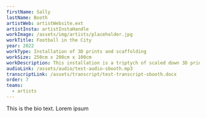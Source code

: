 ```yaml
---
firstName: Sally
lastName: Booth
artistWeb: artistWebsite.ext
artistInsta: artistInstaHandle
workImage: /assets/img/artists/placeholder.jpg
workTitle: Football in the City
year: 2022
workType: Installation of 3D prints and scaffolding
workSize: 250cm x 200cm x 100cm
workDescription: This installation is a triptych of scaled down 3D printed figures of the artist moving through a delineated space. Using the accuracy of digital technology, this piece grants access for the first time for the blind artist to his own body. The figures are framed with layers of scaffolding that are a parody of gallery casements. Through granting every visitor, sight disabled or otherwise, access to the touchable figures, it offers something close to equality of experience.
audioLink: /assets/audio/test-audio-sbooth.mp3
transcriptLink: /assets/transcript/test-transcript-sbooth.docx
order: 7
teams:
  - artists
---
```


This is the bio text.
Lorem ipsum
